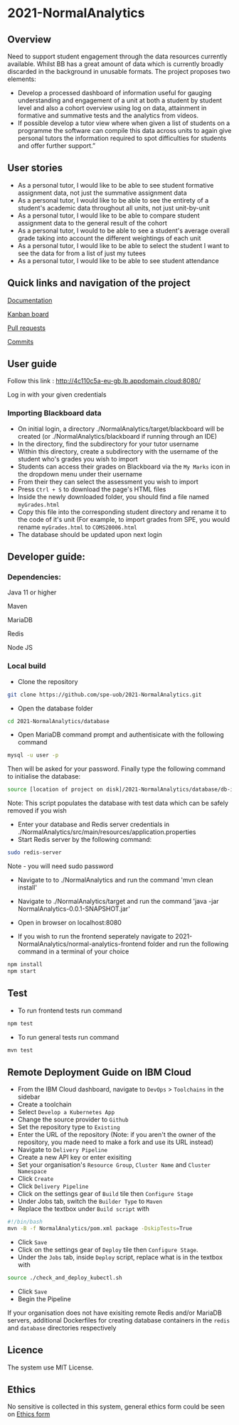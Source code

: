 # 2021-NormalAnalytics

## Overview
Need to support student engagement through the data resources currently available.
Whilst BB has a great amount of data which is currently broadly discarded in the background in unusable
formats.
The project proposes two elements:
 - Develop a processed dashboard of information useful for gauging
understanding and engagement of a unit at both a student by student level and also a cohort overview using
log on data, attainment in formative and summative tests and the analytics from videos.
 - If possible develop a tutor view where when given a list of students on a programme the software can
compile this data across units to again give personal tutors the information required to spot difficulties
for students and offer further support.”

## User stories

 - As a personal tutor, I would like to be able to see student formative assignment data, not just the summative assignment data 
 - As a personal tutor, I would like to be able to see the entirety of a student's academic data throughout all units, not just unit-by-unit 
 - As a personal tutor, I would like to be able to compare student assignment data to the general result of the cohort 
 - As a personal tutor, I would to be able to see a student's average overall grade taking into account the different weightings of each unit 
 - As a personal tutor, I would like to be able to select the student I want to see the data for from a list of just my tutees
 - As a personal tutor, I would like to be able to see student attendance
## Quick links and navigation of the project
 [Documentation](https://github.com/spe-uob/2021-NormalAnalytics/tree/main/docs)
 
[Kanban board](https://github.com/spe-uob/2021-NormalAnalytics/projects)

[Pull requests](https://github.com/spe-uob/2021-NormalAnalytics/pulls)

[Commits](https://github.com/spe-uob/2021-NormalAnalytics/commits)

## User guide

Follow this link : http://4c110c5a-eu-gb.lb.appdomain.cloud:8080/

Log in with your given credentials 

### Importing Blackboard data

- On initial login, a directory ./NormalAnalytics/target/blackboard will be created (or ./NormalAnalytics/blackboard if running through an IDE)
- In the directory, find the subdirectory for your tutor username
- Within this directory, create a subdirectory with the username of the student who's grades you wish to import
- Students can access their grades on Blackboard via the `My Marks` icon in the dropdown menu under their username
- From their they can select the assessment you wish to import
- Press `Ctrl + S` to download the page's HTML files
- Inside the newly downloaded folder, you should find a file named `myGrades.html`
- Copy this file into the corresponding student directory and rename it to the code of it's unit (For example, to import grades from SPE, you would rename `myGrades.html` to `COMS20006.html`
- The database should be updated upon next login

## Developer guide:
### Dependencies:

Java 11 or higher

Maven 

MariaDB

Redis

Node JS

### Local build

- Clone the repository 
```sh 
git clone https://github.com/spe-uob/2021-NormalAnalytics.git
```
- Open the database folder

```sh 
cd 2021-NormalAnalytics/database
```
- Open MariaDB command prompt and authentisicate with the following command
```sh 
mysql -u user -p 
```
Then will be asked for your password. Finally type the following command to initialise the database: 
```sh 
source [location of project on disk]/2021-NormalAnalytics/database/db-init.sql 
```

Note: This script populates the database with test data which can be safely removed if you wish

- Enter your database and Redis server credentials in ./NormalAnalytics/src/main/resources/application.properties
- Start Redis server by the following command:
```sh 
sudo redis-server
```
Note - you will need sudo password
- Navigate to to ./NormalAnalytics and run the command 'mvn clean install'

- Navigate to ./NormalAnalytics/target and run the command 'java -jar NormalAnalytics-0.0.1-SNAPSHOT.jar'

- Open in browser on localhost:8080
- If you wish to run the frontend seperately navigate to 2021-NormalAnalytics/normal-analytics-frontend folder and run the following command in a terminal of your choice
```sh 
npm install
npm start
```

## Test

- To run frontend tests run command 
```sh 
npm test
```
- To run general tests run command
```sh 
mvn test
```

## Remote Deployment Guide on IBM Cloud
- From the IBM Cloud dashboard, navigate to `DevOps` > `Toolchains` in the sidebar
- Create a toolchain
- Select `Develop a Kubernetes App`
- Change the source provider to `Github`
- Set the repository type to `Existing`
- Enter the URL of the repository (Note: if you aren't the owner of the repository, you made need to make a fork and use its URL instead)
- Navigate to `Delivery Pipeline`
- Create a new API key or enter exisiting
- Set your organisation's `Resource Group`, `Cluster Name` and `Cluster Namespace`
- Click `Create`
- Click `Delivery Pipeline`
- Click on the settings gear of `Build` tile then `Configure Stage`
- Under Jobs tab, switch the `Builder Type` to `Maven`
- Replace the textbox under `Build script` with
```sh
#!/bin/bash
mvn -B -f NormalAnalytics/pom.xml package -DskipTests=True
```
- Click `Save`
- Click on the settings gear of `Deploy` tile then `Configure Stage`.
- Under the `Jobs` tab, inside `Deploy` script, replace what is in the textbox with
```sh
source ./check_and_deploy_kubectl.sh
```
- Click `Save`
- Begin the Pipeline

If your organisation does not have exisiting remote Redis and/or MariaDB servers, additional Dockerfiles for creating database containers in the `redis` and `database` directories respectively

## Licence
The system use MIT License. 
## Ethics
No sensitive is collected in this system, general ethics form could be seen on [Ethics form](https://github.com/spe-uob/2021-NormalAnalytics/tree/main/docs)



